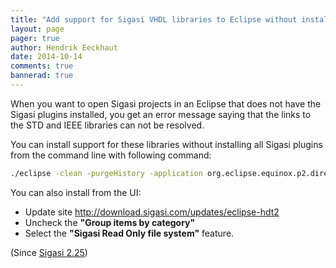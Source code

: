 ```yaml
---
title: "Add support for Sigasi VHDL libraries to Eclipse without installing all Sigasi plugins"
layout: page 
pager: true
author: Hendrik Eeckhaut
date: 2014-10-14
comments: true
bannerad: true
---
```



When you want to open Sigasi projects in an Eclipse that does not have the Sigasi plugins installed, you get an error message saying that the links to the STD and IEEE libraries can not be resolved.

You can install support for these libraries without installing all Sigasi plugins from the command line with following command:

```bash
./eclipse -clean -purgeHistory -application org.eclipse.equinox.p2.director -noSplash -repository http://download.sigasi.com/updates/eclipse-hdt2 -installIUs com.sigasi.hdt.readonlyfilesystem.feature.feature.group
```

You can also install from the UI:

* Update site <http://download.sigasi.com/updates/eclipse-hdt2>
* Uncheck the **"Group items by category"**
* Select the **"Sigasi Read Only file system"** feature.

(Since [Sigasi 2.25](/releasenotes/sigasi-2.25))